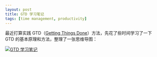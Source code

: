 ```yaml
---
layout: post
title: GTD 学习笔记
tags: [time management, productivity]
---
```


最近打算实践 GTD（[Getting Things Done](http://en.wikipedia.org/wiki/Getting_Things_Done)）方法，先花了些时间学习了一下 GTD 的基本原理和方法，整理了一张思维导图：

[![GTD 学习笔记](http://ww2.sinaimg.cn/large/abb3ee10jw1dv9g759j2vj.jpg)](http://ww2.sinaimg.cn/large/abb3ee10jw1dv9g759j2vj.jpg)

